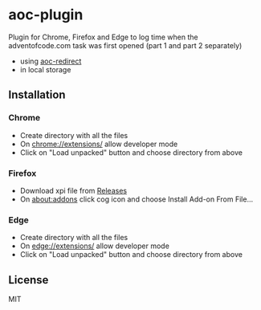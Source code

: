 # aoc-plugin
  
Plugin for Chrome, Firefox and Edge to log time when the adventofcode.com task was first opened (part 1 and part 2 separately)
- using [aoc-redirect](https://github.com/matushorvath/aoc-redirect/)
- in local storage

## Installation

### Chrome
- Create directory with all the files
- On [chrome://extensions/](chrome://extensions/) allow developer mode
- Click on "Load unpacked" button and choose directory from above

### Firefox
- Download xpi file from [Releases](https://github.com/TrePe0/aoc-plugin/releases)
- On [about:addons](about:addons) click cog icon and choose Install Add-on From File...

### Edge
- Create directory with all the files
- On [edge://extensions/](edge://extensions/) allow developer mode
- Click on "Load unpacked" button and choose directory from above

License
----

MIT

